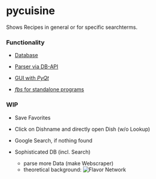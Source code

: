 # pycuisine
Shows Recipes in general or for specific searchterms.

### Functionality
+ [Database](https://www.themealdb.com)

+ [Parser via DB-API](../mealdb_api/prepDB.py)

+ [GUI with _PyQt_](../src/main/python/main.py)

+ [_fbs_ for standalone programs](https://github.com/mherrmann/fbs-tutorial)

### WIP
+ Save Favorites

+ Click on Dishname and directly open Dish (w/o Lookup)

+ Google Search, if nothing found

+ Sophisticated DB (incl. Search)
    + parse more Data (make Webscraper)
    + theoretical background: ![Flavor Network](../src/main/resources/flavor_network.png "Common Ingredients")


